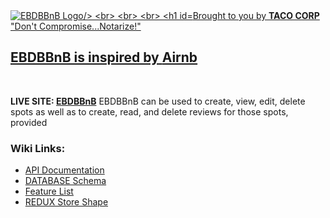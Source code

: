 
<a href="https://i.pinimg.com/originals/34/90/aa/3490aa998d1abe961178cd827500926d.jpg">
<img src="https://i.pinimg.com/originals/34/90/aa/3490aa998d1abe961178cd827500926d.jpg" style="margin: 0px; padding: 0px;" title="EBDBBnB Logo/>


<br>
<br>
<br>

# Brought to you by **TACO CORP** "Don't Compromise...Notarize!"

## EBDBBnB is inspired by [Airnb](https://www.airbnb.com/)

<br>

**LIVE SITE: [EBDBBnB](https://ebdb-bnb.herokuapp.com/)**
EBDBBnB can be used to create, view, edit, delete spots as well as to create, read, and delete reviews for those spots, provided

<h3>Wiki Links:</h3>

- [API Documentation](https://github.com/k-rewd/EBDB_BNB/tree/main/backend)
- [DATABASE Schema](https://github.com/k-rewd/EBDB_BNB/wiki/Database-Schema)
- [Feature List](https://github.com/k-rewd/EBDB_BNB/wiki/Feature-List)
- [REDUX Store Shape](https://github.com/k-rewd/EBDB_BNB/wiki/REDUX-Store-Shape)



